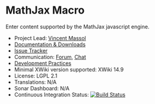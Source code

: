 # MathJax Macro

Enter content supported by the MathJax javascript engine.

* Project Lead: [Vincent Massol](https://www.xwiki.org/xwiki/bin/view/XWiki/VincentMassol)
* [Documentation & Downloads](https://extensions.xwiki.org/xwiki/bin/view/Extension/MathJaxMacro/)
* [Issue Tracker](https://jira.xwiki.org/browse/MATHJAX)
* Communication: [Forum](https://forum.xwiki.org/), [Chat](https://dev.xwiki.org/xwiki/bin/view/Community/Chat)
* [Development Practices](https://dev.xwiki.org)
* Minimal XWiki version supported: XWiki 14.9
* License: LGPL 2.1
* Translations: N/A
* Sonar Dashboard: N/A
* Continuous Integration Status: [![Build Status](https://ci.xwiki.org/job/XWiki%20Contrib/job/macro-mathjax/job/master/badge/icon)](https://ci.xwiki.org/job/XWiki%20Contrib/job/macro-mathjax/job/master/)
